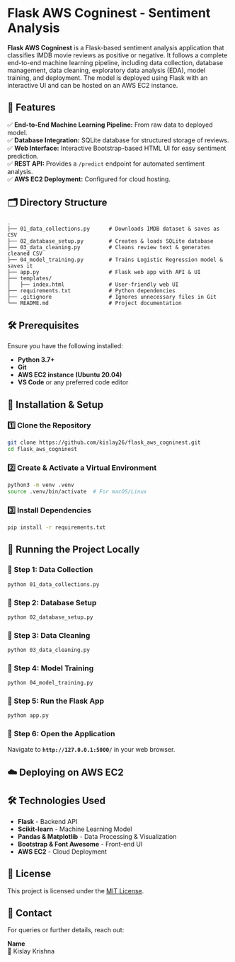 # Flask AWS Cogninest - Sentiment Analysis

**Flask AWS Cogninest** is a Flask-based sentiment analysis application that classifies IMDB movie reviews as positive or negative. It follows a complete end-to-end machine learning pipeline, including data collection, database management, data cleaning, exploratory data analysis (EDA), model training, and deployment. The model is deployed using Flask with an interactive UI and can be hosted on an AWS EC2 instance.

## 📌 Features

✅ **End-to-End Machine Learning Pipeline:** From raw data to deployed model.  
✅ **Database Integration:** SQLite database for structured storage of reviews.  
✅ **Web Interface:** Interactive Bootstrap-based HTML UI for easy sentiment prediction.  
✅ **REST API:** Provides a `/predict` endpoint for automated sentiment analysis.  
✅ **AWS EC2 Deployment:** Configured for cloud hosting.  

## 🗂 Directory Structure

```
.
├── 01_data_collections.py      # Downloads IMDB dataset & saves as CSV
├── 02_database_setup.py        # Creates & loads SQLite database
├── 03_data_cleaning.py         # Cleans review text & generates cleaned CSV
├── 04_model_training.py        # Trains Logistic Regression model & saves it
├── app.py                      # Flask web app with API & UI
├── templates/
│   ├── index.html              # User-friendly web UI
├── requirements.txt            # Python dependencies
├── .gitignore                  # Ignores unnecessary files in Git
└── README.md                   # Project documentation
```

## 🛠 Prerequisites

Ensure you have the following installed:

- **Python 3.7+**
- **Git**
- **AWS EC2 instance (Ubuntu 20.04)**
- **VS Code** or any preferred code editor

## 🚀 Installation & Setup

### 1️⃣ Clone the Repository

```bash
git clone https://github.com/kislay26/flask_aws_cogninest.git
cd flask_aws_cogninest
```

### 2️⃣ Create & Activate a Virtual Environment

```bash
python3 -m venv .venv
source .venv/bin/activate  # For macOS/Linux
```

### 3️⃣ Install Dependencies

```bash
pip install -r requirements.txt
```

## 🔧 Running the Project Locally

### 📌 Step 1: Data Collection

```bash
python 01_data_collections.py
```

### 📌 Step 2: Database Setup

```bash
python 02_database_setup.py
```

### 📌 Step 3: Data Cleaning

```bash
python 03_data_cleaning.py
```

### 📌 Step 4: Model Training

```bash
python 04_model_training.py
```

### 📌 Step 5: Run the Flask App

```bash
python app.py
```

### 📌 Step 6: Open the Application

Navigate to **`http://127.0.0.1:5000/`** in your web browser.

## ☁️ Deploying on AWS EC2



## 🛠 Technologies Used

- **Flask** - Backend API
- **Scikit-learn** - Machine Learning Model
- **Pandas & Matplotlib** - Data Processing & Visualization
- **Bootstrap & Font Awesome** - Front-end UI
- **AWS EC2** - Cloud Deployment

## 📜 License

This project is licensed under the [MIT License](LICENSE).

## 📩 Contact

For queries or further details, reach out:

**Name**  
📧 Kislay Krishna  

